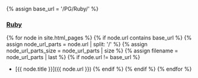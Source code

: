 {% assign base_url = '/PG/Ruby/' %}

### [Ruby](/PG/Ruby/)

{% for node in site.html_pages %}
  {% if node.url contains base_url %}
    {% assign node_url_parts = node.url | split: '/' %}
    {% assign node_url_parts_size = node_url_parts | size %}
    {% assign filename = node_url_parts | last %}
    {% if node.url != base_url %}
- [{{ node.title }}]({{ node.url }})
    {% endif %}
  {% endif %}
{% endfor %}

